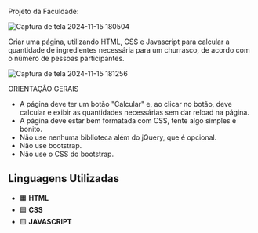 Projeto da Faculdade:

![Captura de tela 2024-11-15 180504](https://github.com/user-attachments/assets/1d175e1d-a37e-4ca1-b6a4-e66d318991bb)

Criar uma página, utilizando HTML, CSS e Javascript para calcular a quantidade de ingredientes necessária para um churrasco, 
de acordo com o número de pessoas participantes.

![Captura de tela 2024-11-15 181256](https://github.com/user-attachments/assets/126ac74b-aa3e-4a3c-9b9e-df165b738e8e)


ORIENTAÇÃO GERAIS

* A página deve ter um botão "Calcular" e, ao clicar no botão, deve calcular e exibir as quantidades necessárias sem dar reload na página.
* A página deve estar bem formatada com CSS, tente algo simples e bonito.
* Não use nenhuma biblioteca além do jQuery, que é opcional.
* Não use bootstrap.
* Não use o CSS do bootstrap.


## Linguagens Utilizadas

- 🟧 **HTML** 
- 🟦 **CSS** 
- 🟨 **JAVASCRIPT**


